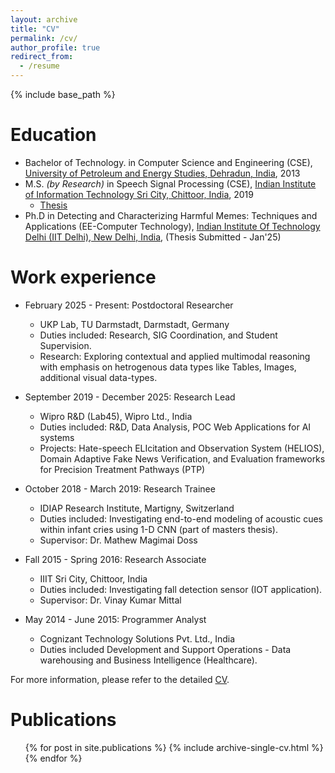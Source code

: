 ```yaml
---
layout: archive
title: "CV"
permalink: /cv/
author_profile: true
redirect_from:
  - /resume
---
```


{% include base_path %}

Education
======
* Bachelor of Technology. in Computer Science and Engineering (CSE), <a href="https://www.upes.ac.in/">University of Petroleum and Energy Studies, Dehradun, India</a>, 2013
* M.S. <i>(by Research)</i> in Speech Signal Processing (CSE), <a href="https://www.iiits.ac.in/">Indian Institute of Information Technology Sri City, Chittoor, India</a>, 2019
  * <a href="https://shiv6891.github.io/files/Thesis_ShivamSharma_MS_IIITS_12June2019.pdf">Thesis</a>
* Ph.D in Detecting and Characterizing Harmful Memes: Techniques and Applications (EE-Computer Technology), <a href="https://home.iitd.ac.in/">Indian Institute Of Technology Delhi (IIT Delhi), New Delhi, India</a>, (Thesis Submitted - Jan'25)

Work experience
======
* February 2025 - Present: Postdoctoral Researcher
  * UKP Lab, TU Darmstadt, Darmstadt, Germany
  * Duties included: Research, SIG Coordination, and Student Supervision.
  * Research: Exploring contextual and applied multimodal reasoning with emphasis on hetrogenous data types like Tables, Images, additional visual data-types.

* September 2019 - December 2025: Research Lead
  * Wipro R&D (Lab45), Wipro Ltd., India
  * Duties included: R&D, Data Analysis, POC Web Applications for AI systems
  * Projects: Hate-speech ELIcitation and Observation System (HELIOS), Domain Adaptive Fake News Verification, and Evaluation frameworks for Precision Treatment Pathways (PTP)
  <!-- * Supervisor: Professor Git -->

* October 2018 - March 2019: Research Trainee
  * IDIAP Research Institute, Martigny, Switzerland
  * Duties included: Investigating end-to-end modeling of acoustic cues within infant cries using 1-D CNN (part of masters thesis). 
  * Supervisor: Dr. Mathew Magimai Doss

* Fall 2015 - Spring 2016: Research Associate
  * IIIT Sri City, Chittoor, India
  * Duties included: Investigating fall detection sensor (IOT application). 
  * Supervisor: Dr. Vinay Kumar Mittal

* May 2014 - June 2015: Programmer Analyst
  * Cognizant Technology Solutions Pvt. Ltd., India
  * Duties included Development and Support Operations - Data warehousing and Business Intelligence (Healthcare). 
  <!-- * Supervisor: Dr. Vinay Kumar Mittal -->

For more information, please refer to the detailed <a href="https://shiv6891.github.io/files/CV_ShivamSharma_PhD_IITD.pdf" font>CV</a>.

<!-- Skills
======
* Skill 1
* Skill 2
  * Sub-skill 2.1
  * Sub-skill 2.2
  * Sub-skill 2.3
* Skill 3 -->

Publications
======
  <ul>{% for post in site.publications %}
    {% include archive-single-cv.html %}
  {% endfor %}</ul>
  
<!-- Talks
======
  <ul>{% for post in site.talks %}
    {% include archive-single-talk-cv.html %}
  {% endfor %}</ul>
  
Teaching
======
  <ul>{% for post in site.teaching %}
    {% include archive-single-cv.html %}
  {% endfor %}</ul>
  
Service and leadership
======
* Currently signed in to 43 different slack teams -->
